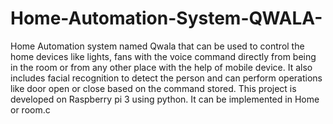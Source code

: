 # Home-Automation-System-QWALA-
Home Automation system named Qwala that can be used to control the home devices like lights, fans with the voice command directly from being in the room or from any other place with the help of mobile device. It also includes facial recognition to detect the person and can perform operations like door open or close based on the command stored. This project is developed on Raspberry pi 3 using python. It can be implemented in Home or room.c
